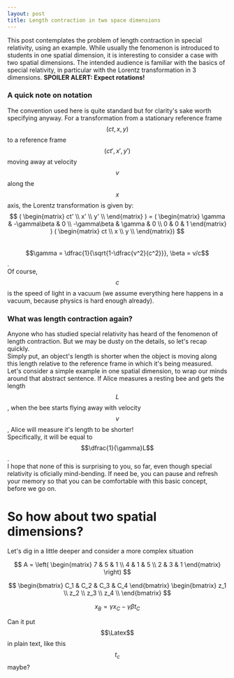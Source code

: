 ```yaml
---
layout: post
title: Length contraction in two space dimensions
---
```

This post contemplates the problem of length contraction in special relativity, using an example. While usually the fenomenon is introduced to students in one spatial dimension, it is interesting to consider a case with two spatial dimensions. The intended audience is familiar with the basics of special relativity, in particular with the Lorentz transformation in 3 dimensions. 
**SPOILER ALERT: Expect rotations!**
### A quick note on notation
The convention used here is quite standard but for clarity's sake worth specifying anyway. For a transformation from a stationary reference frame $$(ct, x, y)$$ to a reference frame $$(ct', x', y')$$ moving away at velocity $$v$$ along the $$x$$ axis, the Lorentz transformation is given by:  
$$  ( \begin{matrix} ct' \\ x' \\ y' \\ \end{matrix} ) = ( \begin{matrix} \gamma & -\gamma\beta & 0 \\ -\gamma\beta & \gamma & 0 \\ 0 & 0 & 1 \end{matrix} ) ( \begin{matrix} ct \\ x \\ y \\ \end{matrix}) $$  
$$\gamma = \dfrac{1}{\sqrt{1-\dfrac{v^2}{c^2}}}, \beta = v/c$$.  
Of course, $$c$$ is the speed of light in a vacuum (we assume everything here happens in a vacuum, because physics is hard enough already).

### What was length contraction again?
Anyone who has studied special relativity has heard of the fenomenon of length contraction. But we may be dusty on the details, so let's recap quickly.  
Simply put, an object's length is shorter when the object is moving along this length relative to the reference frame in which it's being measured. Let's consider a simple example in one spatial dimension, to wrap our minds around that abstract sentence. If Alice measures a resting bee and gets the length $$L$$, when the bee starts flying away with velocity $$v$$, Alice will measure it's length to be shorter!  
Specifically, it will be equal to $$\dfrac{1}{\gamma}L$$.  
I hope that none of this is surprising to you, so far, even though special relativity is oficially mind-bending. If need be, you can pause and refresh your memory so that you can be comfortable with this basic concept, before we go on.

# So how about two spatial dimensions?
Let's dig in a little deeper and consider a more complex situation  

$$ A = \left( \begin{matrix} 7 & 5 & 1 \\ 4 & 1 & 5 \\ 2 & 3 & 1 \end{matrix} \right) $$

$$   \begin{bmatrix} C_1 & C_2 & C_3 & C_4 \end{bmatrix}  \begin{bmatrix}
    z_1 \\
    z_2 \\
    z_3 \\
    z_4 \\
  \end{bmatrix} $$
  
$$ \begin{equation} x_B = \gamma x_C - \gamma \beta t_C 
\label{test}
\end{equation}$$

Can it put $$\Latex$$ in plain text, like this $$t_c$$ maybe?

